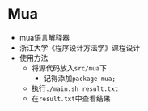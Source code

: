 # Mua
* mua语言解释器
* 浙江大学《程序设计方法学》课程设计
* 使用方法
  * 将源代码放入`src/mua`下
    * 记得添加`package mua;`
  * 执行`./main.sh result.txt`
  * 在`result.txt`中查看结果
